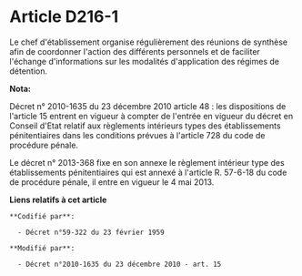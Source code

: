 # Article D216-1

Le chef d'établissement organise régulièrement des réunions de synthèse afin de coordonner l'action des différents personnels
et de faciliter l'échange d'informations sur les modalités d'application des régimes de détention.

**Nota:**

Décret n° 2010-1635 du 23 décembre 2010 article 48 : les dispositions de l'article 15 entrent en vigueur à compter de
l'entrée en vigueur du décret en Conseil d'Etat relatif aux règlements intérieurs types des établissements pénitentiaires
dans les conditions prévues à l'article 728 du code de procédure pénale.

Le décret n° 2013-368 fixe en son annexe le règlement intérieur type des établissements pénitentiaires qui est annexé à
l'article R. 57-6-18 du code de procédure pénale, il entre en vigueur le 4 mai 2013.

**Liens relatifs à cet article**

	**Codifié par**:

	  - Décret n°59-322 du 23 février 1959

	**Modifié par**:

	  - Décret n°2010-1635 du 23 décembre 2010 - art. 15
